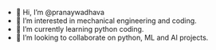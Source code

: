- 👋 Hi, I’m @pranaywadhava
- 👀 I’m interested in mechanical engineering and coding.
- 🌱 I’m currently learning python coding.
- 💞️ I’m looking to collaborate on python, ML and AI projects.

<!---
pranaywadhava/pranaywadhava is a ✨ special ✨ repository because its `README.md` (this file) appears on your GitHub profile.
You can click the Preview link to take a look at your changes.
--->
